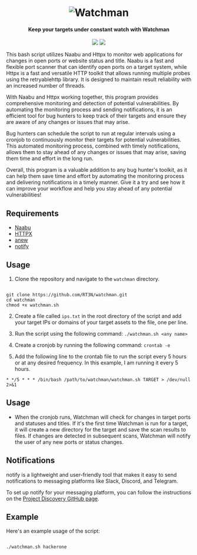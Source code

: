 <h1 align="center">
  <br>
<img src="https://user-images.githubusercontent.com/59805766/222277973-f4dee0d6-99f4-41e3-ab08-0defa2d260a9.png" alt="Watchman"></a>
</h1>
<h4 align="center">Keep your targets under constant watch with Watchman</h4>

<p align="center">
<a href="https://opensource.org/licenses/MIT"><img src="https://img.shields.io/badge/license-MIT-_red.svg"></a>
<a href="https://github.com/ReverseTEN/watchman/issues"><img src="https://img.shields.io/badge/contributions-welcome-brightgreen.svg?style=flat"></a>
</p>

<p align="center">




This bash script utilizes Naabu and Httpx to monitor web applications for changes in open ports or website status and title. Naabu is a fast and flexible port scanner that can identify open ports on a target system, while Httpx is a fast and versatile HTTP toolkit that allows running multiple probes using the retryablehttp library. It is designed to maintain result reliability with an increased number of threads.

With Naabu and Httpx working together, this program provides comprehensive monitoring and detection of potential vulnerabilities. By automating the monitoring process and sending notifications, it is an efficient tool for bug hunters to keep track of their targets and ensure they are aware of any changes or issues that may arise.

Bug hunters can schedule the script to run at regular intervals using a cronjob to continuously monitor their targets for potential vulnerabilities. This automated monitoring process, combined with timely notifications, allows them to stay ahead of any changes or issues that may arise, saving them time and effort in the long run.

Overall, this program is a valuable addition to any bug hunter's toolkit, as it can help them save time and effort by automating the monitoring process and delivering notifications in a timely manner. Give it a try and see how it can improve your workflow and help you stay ahead of any potential vulnerabilities!


## Requirements

- [Naabu](https://github.com/projectdiscovery/naabu)
- [HTTPX](https://github.com/projectdiscovery/httpx)
- [anew](https://github.com/tomnomnom/anew)
- [notify](https://github.com/projectdiscovery/notify)

## Usage

1. Clone the repository and navigate to the `watchman` directory.

```

git clone https://github.com/RT3N/watchman.git
cd watchman
chmod +x watchman.sh

```

2. Create a file called `ips.txt` in the root directory of the script and add your target IPs or domains of your target assets to the file, one per line.

3. Run the script using the following command: `./watchman.sh <any name>`

4. Create a cronjob by running the following command: `crontab -e`

5. Add the following line to the crontab file to run the script every 5 hours or at any desired frequency. In this example, I am running it every 5 hours.

```
* */5 * * * /bin/bash /path/to/watchman/watchman.sh TARGET > /dev/null 2>&1
```


## Usage

- When the cronjob runs, Watchman will check for changes in target ports and statuses and titles. If it's the first time Watchman is run for a target, it will create a new directory for the target and save the scan results to files. If changes are detected in subsequent scans, Watchman will notify the user of any new ports or status changes.


## Notifications

notify is a lightweight and user-friendly tool that makes it easy to send notifications to messaging platforms like Slack, Discord, and Telegram. 

To set up notify for your messaging platform, you can follow the instructions on the [Project Discovery GitHub page](https://github.com/projectdiscovery/notify#provider-config).

## Example

Here's an example usage of the script:

```bash

./watchman.sh hackerone

```



